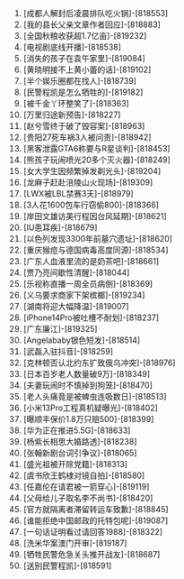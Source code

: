 
1. [成都人解封后凌晨排队吃火锅]-[818553]
1. [我的县长父亲文章作者回应]-[818883]
1. [全国秋粮收获超1.7亿亩]-[819232]
1. [电视剧底线开播]-[818538]
1. [消失的孩子在袁午家里]-[819084]
1. [黄晓明接不上黄小蕾的话]-[819102]
1. [半个娱乐圈都在找人]-[818739]
1. [民警程凯是怎么牺牲的]-[819182]
1. [被千金丫环整笑了]-[818363]
1. [万里归途新预告]-[818227]
1. [赵兮雪终于破了毁容案]-[818963]
1. [贵阳27死车祸3人被问责]-[818942]
1. [黑客泄露GTA6称要与R星谈判]-[818453]
1. [熊孩子玩闹喷光20多个灭火器]-[818249]
1. [女大学生因频繁掉发剃光头]-[819204]
1. [龙麻子赶赴涪陵山火现场]-[819309]
1. [LWX被LBL禁赛3天]-[818979]
1. [3人花1600包车行窃偷800]-[818366]
1. [岸田文雄访美行程因台风延期]-[818621]
1. [IU患耳疾]-[818679]
1. [以色列发现3300年前墓穴遗址]-[818620]
1. [重庆猴痘与德国病毒高度同源]-[818534]
1. [广东人血液里流的是奶茶吧]-[818661]
1. [贾乃亮间歇性清醒]-[818044]
1. [乐视称直播一周全员病倒]-[818369]
1. [义乌要求商家下架槟榔]-[819234]
1. [湖南将迎大幅降温]-[819007]
1. [iPhone14Pro被吐槽不耐划]-[818237]
1. [广东廉江]-[819325]
1. [Angelababy银色短发]-[818514]
1. [武磊入驻抖音]-[818259]
1. [克林顿否认北约东扩致俄乌冲突]-[818976]
1. [日本百岁老人数量破9万]-[818349]
1. [夫妻玩闹时不慎掉到狗笼]-[818470]
1. [老人头痛竟是被蜱虫连吸数日]-[818513]
1. [小米13Pro工程真机疑曝光]-[818402]
1. [曝顺丰保价1.8万只赔500]-[818399]
1. [华为正在推进5.5G]-[818633]
1. [杨紫长相思大婚路透]-[818238]
1. [张翰新剧台词引争议]-[818065]
1. [盛光祖被开除党籍]-[818313]
1. [虞书欣王鹤棣对镜自拍]-[818580]
1. [任嘉伦在请君被一箭穿心]-[819119]
1. [父母给儿子取名李不尚书]-[818420]
1. [官方就隔离者滞留转运车致歉]-[818845]
1. [谁能拒绝中国邮政的托特包呢]-[819087]
1. [一句话证明看过请回答1988]-[818322]
1. [洗米华案澳门开审]-[819187]
1. [牺牲民警危急关头推开战友]-[818687]
1. [送别民警程凯]-[818591]